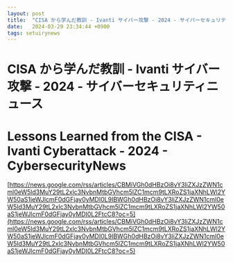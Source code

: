 ```yaml
---
layout: post
title:  "CISA から学んだ教訓 - Ivanti サイバー攻撃 - 2024 - サイバーセキュリティニュース"
date:   2024-03-29 23:34:44 +0900
tags: setuirynews 
---
```


# CISA から学んだ教訓 - Ivanti サイバー攻撃 - 2024 - サイバーセキュリティニュース



# Lessons Learned from the CISA - Ivanti Cyberattack - 2024 - CybersecurityNews

[https://news.google.com/rss/articles/CBMiVGh0dHBzOi8vY3liZXJzZWN1cml0eW5ld3MuY29tL2xlc3NvbnMtbGVhcm5lZC1mcm9tLXRoZS1jaXNhLWl2YW50aS1jeWJlcmF0dGFjay0yMDI0L9IBWGh0dHBzOi8vY3liZXJzZWN1cml0eW5ld3MuY29tL2xlc3NvbnMtbGVhcm5lZC1mcm9tLXRoZS1jaXNhLWl2YW50aS1jeWJlcmF0dGFjay0yMDI0L2FtcC8?oc=5](https://news.google.com/rss/articles/CBMiVGh0dHBzOi8vY3liZXJzZWN1cml0eW5ld3MuY29tL2xlc3NvbnMtbGVhcm5lZC1mcm9tLXRoZS1jaXNhLWl2YW50aS1jeWJlcmF0dGFjay0yMDI0L9IBWGh0dHBzOi8vY3liZXJzZWN1cml0eW5ld3MuY29tL2xlc3NvbnMtbGVhcm5lZC1mcm9tLXRoZS1jaXNhLWl2YW50aS1jeWJlcmF0dGFjay0yMDI0L2FtcC8?oc=5)

